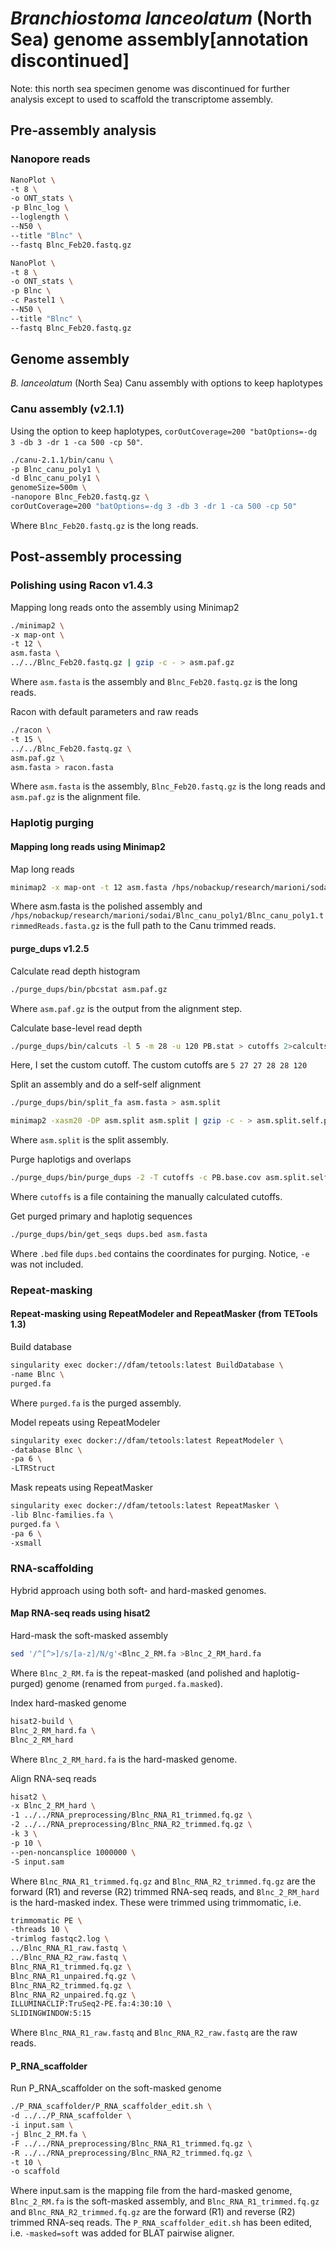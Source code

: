 # _Branchiostoma lanceolatum_ (North Sea) genome assembly[annotation discontinued]

Note: this north sea specimen genome was discontinued for further analysis except to used to scaffold the transcriptome assembly.

## Pre-assembly analysis

### Nanopore reads

```bash
NanoPlot \
-t 8 \
-o ONT_stats \
-p Blnc_log \
--loglength \
--N50 \
--title "Blnc" \
--fastq Blnc_Feb20.fastq.gz
```

```bash
NanoPlot \
-t 8 \
-o ONT_stats \
-p Blnc \
-c Pastel1 \
--N50 \
--title "Blnc" \
--fastq Blnc_Feb20.fastq.gz
```

## Genome assembly

_B. lanceolatum_ (North Sea) Canu assembly with options to keep haplotypes
  
### Canu assembly (v2.1.1)
Using the option to keep haplotypes, `corOutCoverage=200 "batOptions=-dg 3 -db 3 -dr 1 -ca 500 -cp 50"`.
```bash
./canu-2.1.1/bin/canu \
-p Blnc_canu_poly1 \
-d Blnc_canu_poly1 \
genomeSize=500m \
-nanopore Blnc_Feb20.fastq.gz \
corOutCoverage=200 "batOptions=-dg 3 -db 3 -dr 1 -ca 500 -cp 50"
```
Where `Blnc_Feb20.fastq.gz` is the long reads.

## Post-assembly processing

### Polishing using Racon v1.4.3

Mapping long reads onto the assembly using Minimap2

```bash
./minimap2 \
-x map-ont \
-t 12 \
asm.fasta \
../../Blnc_Feb20.fastq.gz | gzip -c - > asm.paf.gz
```

Where `asm.fasta` is the assembly and `Blnc_Feb20.fastq.gz` is the long reads.

Racon with default parameters and raw reads
```bash
./racon \
-t 15 \
../../Blnc_Feb20.fastq.gz \
asm.paf.gz \
asm.fasta > racon.fasta
```

Where `asm.fasta` is the assembly, `Blnc_Feb20.fastq.gz` is the long reads and `asm.paf.gz` is the alignment file.

### Haplotig purging

#### Mapping long reads using Minimap2

Map long reads
```bash
minimap2 -x map-ont -t 12 asm.fasta /hps/nobackup/research/marioni/sodai/Blnc_canu_poly1/Blnc_canu_poly1.trimmedReads.fasta.gz | gzip -c - > asm.paf.gz
```

Where asm.fasta is the polished assembly and `/hps/nobackup/research/marioni/sodai/Blnc_canu_poly1/Blnc_canu_poly1.trimmedReads.fasta.gz` is the full path to the Canu trimmed reads.

#### purge_dups v1.2.5

Calculate read depth histogram

```bash
./purge_dups/bin/pbcstat asm.paf.gz
```

Where `asm.paf.gz` is the output from the alignment step.

Calculate base-level read depth

```bash
./purge_dups/bin/calcuts -l 5 -m 28 -u 120 PB.stat > cutoffs 2>calcults.log
```

Here, I set the custom cutoff. The custom cutoffs are `5 27 27 28 28 120`

Split an assembly and do a self-self alignment

```bash
./purge_dups/bin/split_fa asm.fasta > asm.split
```

```bash
minimap2 -xasm20 -DP asm.split asm.split | gzip -c - > asm.split.self.paf.gz
```

Where `asm.split` is the split assembly.

Purge haplotigs and overlaps

```bash
./purge_dups/bin/purge_dups -2 -T cutoffs -c PB.base.cov asm.split.self.paf.gz > dups.bed 2> purge_dups.log
```

Where `cutoffs` is a file containing the manually calculated cutoffs.

Get purged primary and haplotig sequences

```bash
./purge_dups/bin/get_seqs dups.bed asm.fasta
```

Where `.bed` file `dups.bed` contains the coordinates for purging. Notice, `-e` was not included.

### Repeat-masking

#### Repeat-masking using RepeatModeler and RepeatMasker (from TETools 1.3)

Build database

```bash
singularity exec docker://dfam/tetools:latest BuildDatabase \
-name Blnc \
purged.fa
```

Where `purged.fa` is the purged assembly.

Model repeats using RepeatModeler

```bash
singularity exec docker://dfam/tetools:latest RepeatModeler \
-database Blnc \
-pa 6 \
-LTRStruct
```

Mask repeats using RepeatMasker

```bash
singularity exec docker://dfam/tetools:latest RepeatMasker \
-lib Blnc-families.fa \
purged.fa \
-pa 6 \
-xsmall
```

### RNA-scaffolding

Hybrid approach using both soft- and hard-masked genomes.

#### Map RNA-seq reads using hisat2

Hard-mask the soft-masked assembly

```bash
sed '/^[^>]/s/[a-z]/N/g'<Blnc_2_RM.fa >Blnc_2_RM_hard.fa
```

Where `Blnc_2_RM.fa` is the repeat-masked (and polished and haplotig-purged) genome (renamed from `purged.fa.masked`).

Index hard-masked genome

```bash
hisat2-build \
Blnc_2_RM_hard.fa \
Blnc_2_RM_hard
```

Where `Blnc_2_RM_hard.fa` is the hard-masked genome.

Align RNA-seq reads

```bash
hisat2 \
-x Blnc_2_RM_hard \
-1 ../../RNA_preprocessing/Blnc_RNA_R1_trimmed.fq.gz \
-2 ../../RNA_preprocessing/Blnc_RNA_R2_trimmed.fq.gz \
-k 3 \
-p 10 \
--pen-noncansplice 1000000 \
-S input.sam
```

Where `Blnc_RNA_R1_trimmed.fq.gz` and `Blnc_RNA_R2_trimmed.fq.gz` are the forward (R1) and reverse (R2) trimmed RNA-seq reads, and `Blnc_2_RM_hard` is the hard-masked index. These were trimmed using trimmomatic, i.e.

```bash
trimmomatic PE \
-threads 10 \
-trimlog fastqc2.log \
../Blnc_RNA_R1_raw.fastq \
../Blnc_RNA_R2_raw.fastq \
Blnc_RNA_R1_trimmed.fq.gz \
Blnc_RNA_R1_unpaired.fq.gz \
Blnc_RNA_R2_trimmed.fq.gz \
Blnc_RNA_R2_unpaired.fq.gz \
ILLUMINACLIP:TruSeq2-PE.fa:4:30:10 \
SLIDINGWINDOW:5:15
```

Where `Blnc_RNA_R1_raw.fastq` and `Blnc_RNA_R2_raw.fastq` are the raw reads.

#### P_RNA_scaffolder

Run P_RNA_scaffolder on the soft-masked genome

```bash
./P_RNA_scaffolder/P_RNA_scaffolder_edit.sh \
-d ../../P_RNA_scaffolder \
-i input.sam \
-j Blnc_2_RM.fa \
-F ../../RNA_preprocessing/Blnc_RNA_R1_trimmed.fq.gz \
-R ../../RNA_preprocessing/Blnc_RNA_R2_trimmed.fq.gz \
-t 10 \
-o scaffold
```

Where input.sam is the mapping file from the hard-masked genome, `Blnc_2_RM.fa` is the soft-masked assembly, and `Blnc_RNA_R1_trimmed.fq.gz` and `Blnc_RNA_R2_trimmed.fq.gz` are the forward (R1) and reverse (R2) trimmed RNA-seq reads. The `P_RNA_scaffolder_edit.sh` has been edited, i.e. `-masked=soft` was added for BLAT pairwise aligner.
